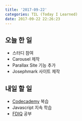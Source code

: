 ```yaml
---
title: '2017-09-22'
categories: TIL (Today I Learned)
date: 2017-09-22 22:26:23
---
```


## 오늘 한 일
  - 스터디 참여
  - Carousel 제작
  - Parallax Site 기능 추가
  - Josephmark 사이트 제작

## 내일 할 일
  - [Codecademy](https://codecademy.com) 복습
  - Javascript 지속 학습
  - [FDIQ](https://github.com/h5bp/Front-end-Developer-Interview-Questions) 공부